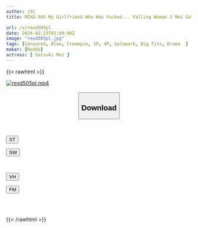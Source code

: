 ```yaml
---
author: j91
title: REXD-505 My Girlfriend Who Was Fucked... Falling Woman 2 Mei Satsuki

url: /v/rexd505pl
date: 2024-02-23T01:09:00Z
image: "rexd505pl.jpg"
tags: [Censored, Blow, Creampie, 3P, 4P, Solowork, Big Tits, Drama	]
maker: [Reddo]
actress: [ Satsuki Mei ]
---
```



{{< rawhtml >}}

<div class="video" data-videoid="mwxYgpAbJmfMX2">
    <a href="javascript:;">
        <img src="/v/rexd505pl/rexd505pl.jpg" width="WIDTH" height="HEIGHT" alt="rexd505pl.mp4" loading="lazy">
    </a>
</div>

<script type="text/javascript" src="https://j91.asia/asset/on-demand-st.js"></script>

<br>
  <link rel="stylesheet" href="https://j91.asia/asset/bs5.css">
  
  <center>
  <button class="btn btn-primary" type="button" data-bs-toggle="collapse" data-bs-target=".multi-collapse" aria-expanded="false" aria-controls="multiCollapseExample1 multiCollapseExample2"><h2>Download</h2></button></center>
</p>
<div class="row">
  <div class="col">
    <div class="collapse multi-collapse" id="multiCollapseExample1">
      <div class="card card-body">
	      	      <br>
<div class="buttons">  
<p><a href="https://streamtape.to/v/mwxYgpAbJmfMX2" target="_blank"><button class="btn-hover color-3"><i class="fa fa-download"></i> ST</button></a></p>
<p><a href="https://cdnwish.com/c3h5t0wf3gig" target="_blank"><button class="btn-hover color-2"><i class="fa fa-download"></i> SW</button></a></p></div>
    </div>
  </div>
</div>
  <div class="col">
    <div class="collapse multi-collapse" id="multiCollapseExample2">
      <div class="card card-body">
	      <br>
<div class="buttons">
<p><a href="https://vidhidepro.com/f/z0ntooks4duc"><button class="btn-hover color-9"><i class="fa fa-download"></i> VH</button></a></p>
<p><a href="https://filemoon.sx/d/e85hkfphvwfz"><button class="btn-hover color-8"><i class="fa fa-download"></i> FM</button></a></p></div>
<br><br>
      </div>
    </div>
  </div>
</div>

{{< /rawhtml >}}